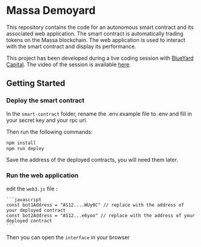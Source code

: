 # Massa Demoyard

This repository contains the code for an autonomous smart contract and its associated web application. The smart contract is automatically trading tokens on the Massa blockchain. The web application is used to interact with the smart contract and display its performance.

This project has been developed during a live coding session with [BlueYard Capital](https://www.youtube.com/@blueyardcapital2782). The video of the session is available [here](https://www.youtube.com/watch?v=gliOv6ICWRg).

## Getting Started

### Deploy the smart contract

In the `smart-contract` folder, rename the .env.example file to .env and fill in your secret key and your rpc url. 

Then run the following commands:
```bash
npm install
npm run deploy
```

Save the address of the deployed contracts, you will need them later.

### Run the web application

edit the `web3.js` file :
    
    ```javascript
    const bot1Address = "AS12....WUy9C" // replace with the address of your deployed contract
    const bot2Address = "AS12...e6yoo" // replace with the address of your deployed contract
    ```

Then you can open the `interface` in your browser





